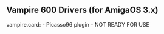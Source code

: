 Vampire 600 Drivers (for AmigaOS 3.x)
---------------------------------

vampire.card:
	- Picasso96 plugin
	- NOT READY FOR USE

